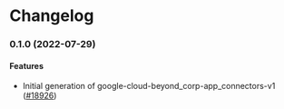 # Changelog

### 0.1.0 (2022-07-29)

#### Features

* Initial generation of google-cloud-beyond_corp-app_connectors-v1 ([#18926](https://github.com/googleapis/google-cloud-ruby/issues/18926)) 
